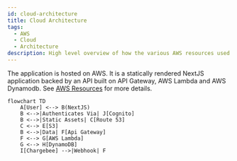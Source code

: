 ```yaml
---
id: cloud-architecture
title: Cloud Architecture
tags:
  - AWS
  - Cloud
  - Architecture
description: High level overview of how the various AWS resources used by the application connect together
---
```


The application is hosted on AWS. It is a statically rendered NextJS application backed by an API built on API Gateway, AWS Lambda and AWS Dynamodb. See [AWS Resources](./aws-resources.md) for more details.

```mermaid
flowchart TD
    A[User] <--> B(NextJS)
    B <-->|Authenticates Via| J[Cognito]
    B <-->|Static Assets| C[Route 53]
    C <--> E[S3]
    B <-->|Data| F[Api Gateway]
    F <--> G[AWS Lambda]
    G <--> H[DynamoDB]
    I[Chargebee] -->|Webhook| F
```
